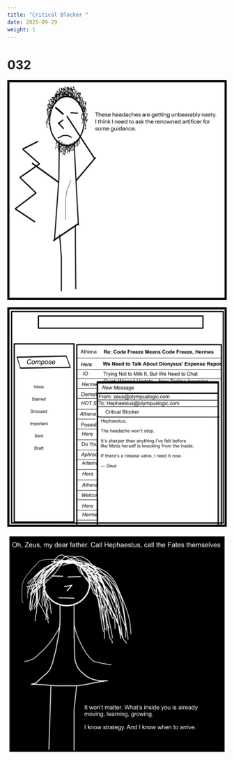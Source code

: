 ```yaml
---
title: "Critical Blocker "
date: 2025-09-29
weight: 1
---
```


# 032

<img class = 'comic' src='/assets/cartoon/032/032-01.jpg'> <br />

<img class = 'comic' src='/assets/cartoon/032/032-02.jpg'> <br />

<img class = 'comic' src='/assets/cartoon/032/032-03.jpg'> 



